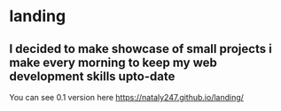 # landing

## I decided to make showcase of small projects i make every morning to keep my web development skills upto-date
You can see 0.1 version here https://nataly247.github.io/landing/
